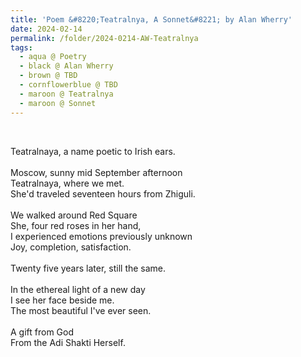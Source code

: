 ```yaml
---
title: 'Poem &#8220;Teatralnya, A Sonnet&#8221; by Alan Wherry'
date: 2024-02-14
permalink: /folder/2024-0214-AW-Teatralnya
tags:
  - aqua @ Poetry
  - black @ Alan Wherry
  - brown @ TBD
  - cornflowerblue @ TBD
  - maroon @ Teatralnya
  - maroon @ Sonnet
---
```


<br>

<p>
Teatralnaya, a name poetic to Irish ears.<br>
<br>
Moscow, sunny mid September afternoon<br>
Teatralnaya, where we met.<br>
She'd traveled seventeen hours from Zhiguli.<br>
<br>
We walked around Red Square<br>
She, four red roses in her hand,<br>
I experienced emotions previously unknown<br>
Joy, completion, satisfaction.<br>
<br>
Twenty five years later, still the same.<br>
<br>
In the ethereal light of a new day<br>
I see her face beside me.<br>
The most beautiful I've ever seen.<br>
<br>
A gift from God<br>
From the Adi Shakti Herself.<br>
</p>